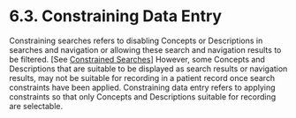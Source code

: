 # 6.3. Constraining Data Entry

Constraining searches refers to disabling Concepts or Descriptions in searches and navigation or allowing these search and navigation results to be filtered. [See [Constrained Searches](4.4.-Constrained-Searches_33490623.html)] However, some Concepts and Descriptions that are suitable to be displayed as search results or navigation results, may not be suitable for recording in a patient record once search constraints have been applied. Constraining data entry refers to applying constraints so that only Concepts and Descriptions suitable for recording are selectable. 
